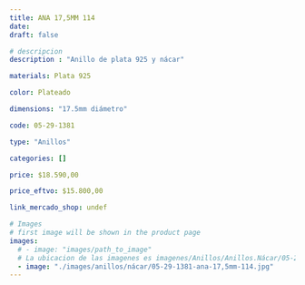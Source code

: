 ```yaml
---
title: ANA 17,5MM 114
date: 
draft: false

# descripcion
description : "Anillo de plata 925 y nácar"

materials: Plata 925

color: Plateado

dimensions: "17.5mm diámetro"

code: 05-29-1381

type: "Anillos"

categories: []

price: $18.590,00

price_eftvo: $15.800,00

link_mercado_shop: undef

# Images
# first image will be shown in the product page
images:
  # - image: "images/path_to_image"
  # La ubicacion de las imagenes es imagenes/Anillos/Anillos.Nácar/05-29-1381-ana-17,5mm-114
  - image: "./images/anillos/nácar/05-29-1381-ana-17,5mm-114.jpg"
---
```


